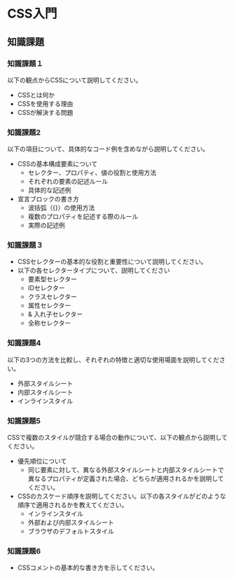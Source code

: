 # CSS入門

## 知識課題

### 知識課題１

以下の観点からCSSについて説明してください。

- CSSとは何か
- CSSを使用する理由
- CSSが解決する問題

### 知識課題2

以下の項目について、具体的なコード例を含めながら説明してください。

- CSSの基本構成要素について
  - セレクター、プロパティ、値の役割と使用方法
  - それぞれの要素の記述ルール
  - 具体的な記述例
- 宣言ブロックの書き方
  - 波括弧（{}）の使用方法
  - 複数のプロパティを記述する際のルール
  - 実際の記述例

### 知識課題３

- CSSセレクターの基本的な役割と重要性について説明してください。
- 以下の各セレクタータイプについて、説明してください
  - 要素型セレクター
  - IDセレクター
  - クラスセレクター
  - 属性セレクター
  - & 入れ子セレクター
  - 全称セレクター

### 知識課題4

以下の3つの方法を比較し、それぞれの特徴と適切な使用場面を説明してください。

- 外部スタイルシート
- 内部スタイルシート
- インラインスタイル

### 知識課題5

CSSで複数のスタイルが競合する場合の動作について、以下の観点から説明してください。

- 優先順位について
  - 同じ要素に対して、異なる外部スタイルシートと内部スタイルシートで異なるプロパティが定義された場合、どちらが適用されるかを説明してください。
- CSSのカスケード順序を説明してください。以下の各スタイルがどのような順序で適用されるかを教えてください。
  - インラインスタイル
  - 外部および内部スタイルシート
  - ブラウザのデフォルトスタイル

### 知識課題6

- CSSコメントの基本的な書き方を示してください。
